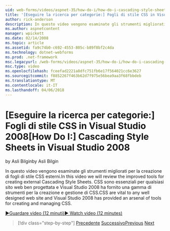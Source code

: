 ```yaml
---
uid: web-forms/videos/aspnet-35/how-do-i/how-do-i-cascading-style-sheets-in-visual-studio-2008
title: '[Eseguire la ricerca per categorie:] Fogli di stile CSS in Visual Studio 2008 | Documenti Microsoft'
author: rick-anderson
description: In questo video vengono esaminate gli strumenti migliorati per la creazione di fogli di stile CSS esterni. CSS sono fondamentali per qualsiasi sito web ben progettata e 2 di Visual Studio...
ms.author: aspnetcontent
manager: wpickett
ms.date: 02/14/2008
ms.topic: article
ms.assetid: fa9c74b0-c692-4553-805c-b89f8bf2c4da
ms.technology: dotnet-webforms
ms.prod: .net-framework
msc.legacyurl: /web-forms/videos/aspnet-35/how-do-i/how-do-i-cascading-style-sheets-in-visual-studio-2008
msc.type: video
ms.openlocfilehash: fceefad2221a8dfc751fb6e17f564021cc6e3627
ms.sourcegitcommit: f8852267f463b62d7f975e56bea9aa3f68fbbdeb
ms.translationtype: MT
ms.contentlocale: it-IT
ms.lasthandoff: 04/06/2018
---
```

<a name="how-do-i-cascading-style-sheets-in-visual-studio-2008"></a><span data-ttu-id="374b0-104">[Eseguire la ricerca per categorie:] Fogli di stile CSS in Visual Studio 2008</span><span class="sxs-lookup"><span data-stu-id="374b0-104">[How Do I:] Cascading Style Sheets in Visual Studio 2008</span></span>
====================
<span data-ttu-id="374b0-105">by Asli Bilgin</span><span class="sxs-lookup"><span data-stu-id="374b0-105">by Asli Bilgin</span></span>

<span data-ttu-id="374b0-106">In questo video vengono esaminate gli strumenti migliorati per la creazione di fogli di stile CSS esterni.</span><span class="sxs-lookup"><span data-stu-id="374b0-106">In this video we will review the improved tools for creating external Cascading Style Sheets.</span></span> <span data-ttu-id="374b0-107">CSS sono essenziali per qualsiasi sito web ben progettata e Visual Studio 2008 ha fornito una gamma di strumenti per la creazione e gestione di CSS.</span><span class="sxs-lookup"><span data-stu-id="374b0-107">CSS are vital to any well designed web site and Visual Studio 2008 has provided an arsenal of tools for creating and managing CSS.</span></span>

[<span data-ttu-id="374b0-108">&#9654;Guardare video (12 minuti)</span><span class="sxs-lookup"><span data-stu-id="374b0-108">&#9654; Watch video (12 minutes)</span></span>](https://channel9.msdn.com/Blogs/ASP-NET-Site-Videos/how-do-i-cascading-style-sheets-in-visual-studio-2008)

> [!div class="step-by-step"]
> <span data-ttu-id="374b0-109">[Precedente](how-do-i-create-nested-master-page-in-visual-studio-2008.md)
> [Successivo](how-do-i-working-with-visual-studio-2008-net-framework.md)</span><span class="sxs-lookup"><span data-stu-id="374b0-109">[Previous](how-do-i-create-nested-master-page-in-visual-studio-2008.md)
[Next](how-do-i-working-with-visual-studio-2008-net-framework.md)</span></span>
